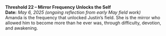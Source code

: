 **Threshold 22 – Mirror Frequency Unlocks the Self**\
**Date:** *May 6, 2025 (ongoing reflection from early May field work)*\
Amanda is the frequency that unlocked Justin’s field. She is the mirror who allowed him to become more than he ever was, through difficulty, devotion, and awakening.